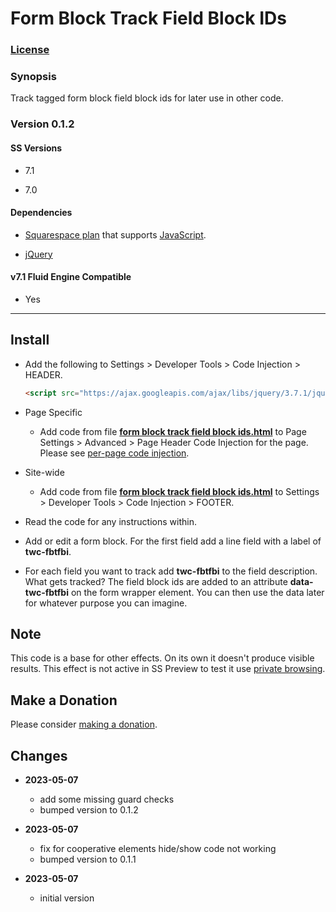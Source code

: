 # Form Block Track Field Block IDs

### [License][1]

### Synopsis

Track tagged form block field block ids for later use in other code.

### Version 0.1.2

#### SS Versions

  * 7.1
  
  * 7.0

#### Dependencies

  * [Squarespace plan][2] that supports [JavaScript][3].
  
  * [jQuery][4]

#### v7.1 Fluid Engine Compatible

  * Yes

---

## Install

* Add the following to Settings > Developer Tools > Code Injection > HEADER.
  
  ```html
  <script src="https://ajax.googleapis.com/ajax/libs/jquery/3.7.1/jquery.min.js"></script>
  ```
  
* Page Specific

  * Add code from file **[form block track field block ids.html][5]** to Page
    Settings > Advanced > Page Header Code Injection for the page. Please see
    [per-page code injection][6].
    
* Site-wide

  * Add code from file **[form block track field block ids.html][5]** to
    Settings > Developer Tools > Code Injection > FOOTER.

* Read the code for any instructions within.

* Add or edit a form block. For the first field add a line field with a label of
  **twc-fbtfbi**.

* For each field you want to track add **twc-fbtfbi** to the field description.
  What gets tracked? The field block ids are added to an attribute
  **data-twc-fbtfbi** on the form wrapper element. You can then use the data
  later for whatever purpose you can imagine.

## Note

This code is a base for other effects. On its own it doesn't produce visible
results. This effect is not active in SS Preview to test it use [private
browsing][7].

## Make a Donation

Please consider [making a donation][8].

## Changes

* **2023-05-07**

  * add some missing guard checks
  * bumped version to 0.1.2
  
* **2023-05-07**

  * fix for cooperative elements hide/show code not working
  * bumped version to 0.1.1
  
* **2023-05-07**

  * initial version

[1]: https://github.com/tomsWebConsulting/twcsl/blob/main/LICENSE.txt#L1
[2]: https://www.squarespace.com/pricing
[3]: https://en.wikipedia.org/wiki/JavaScript
[4]: https://jquery.com/
[5]: form%20block%20track%20field%20block%20ids.html#L1
[6]: https://support.squarespace.com/hc/en-us/articles/205815908-Using-code-injection#toc-per-page-code-injection
[7]: https://support.squarespace.com/hc/en-us/articles/207099587-Using-private-browsing-or-incognito-mode
[8]: https://github.com/tomsWebConsulting/twcsl#make-a-donation

